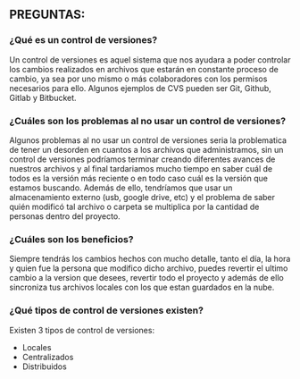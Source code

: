 ## PREGUNTAS:

### ¿Qué es un control de versiones?

Un control de versiones es aquel sistema que nos ayudara a poder controlar los cambios realizados en archivos que estarán en constante proceso de cambio, ya sea por uno mismo o más colaboradores con los permisos necesarios para ello. Algunos ejemplos de CVS pueden ser Git, Github, Gitlab y Bitbucket.

### ¿Cuáles son los problemas al no usar un control de versiones?

Algunos problemas al no usar un control de versiones seria la problematica de tener un desorden en cuantos a los archivos que administramos, sin un control de versiones podríamos terminar creando diferentes avances de nuestros archivos y al final tardariamos mucho tiempo en saber cuál de todos es la versión más reciente o en todo caso cuál es la versión que estamos buscando. Además de ello, tendríamos que usar un almacenamiento externo (usb, google drive, etc) y el problema de saber quién modificó tal archivo o carpeta se multiplica por la cantidad de personas dentro del proyecto.

### ¿Cuáles son los beneficios?

Siempre tendrás los cambios hechos con mucho detalle, tanto el día, la hora y quien fue la persona que modifico dicho archivo, puedes revertir el ultimo cambio a la version que desees, revertir todo el proyecto y además de ello sincroniza tus archivos locales con los que estan guardados en la nube.

### ¿Qué tipos de control de versiones existen?

Existen 3 tipos de control de versiones:

- Locales
- Centralizados
- Distribuidos